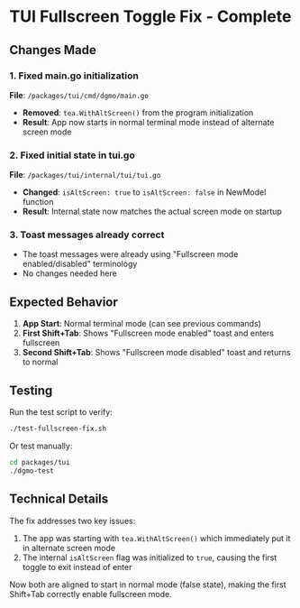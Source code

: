 # TUI Fullscreen Toggle Fix - Complete

## Changes Made

### 1. Fixed main.go initialization

**File**: `/packages/tui/cmd/dgmo/main.go`

- **Removed**: `tea.WithAltScreen()` from the program initialization
- **Result**: App now starts in normal terminal mode instead of alternate screen mode

### 2. Fixed initial state in tui.go

**File**: `/packages/tui/internal/tui/tui.go`

- **Changed**: `isAltScreen: true` to `isAltScreen: false` in NewModel function
- **Result**: Internal state now matches the actual screen mode on startup

### 3. Toast messages already correct

- The toast messages were already using "Fullscreen mode enabled/disabled" terminology
- No changes needed here

## Expected Behavior

1. **App Start**: Normal terminal mode (can see previous commands)
2. **First Shift+Tab**: Shows "Fullscreen mode enabled" toast and enters fullscreen
3. **Second Shift+Tab**: Shows "Fullscreen mode disabled" toast and returns to normal

## Testing

Run the test script to verify:

```bash
./test-fullscreen-fix.sh
```

Or test manually:

```bash
cd packages/tui
./dgmo-test
```

## Technical Details

The fix addresses two key issues:

1. The app was starting with `tea.WithAltScreen()` which immediately put it in alternate screen mode
2. The internal `isAltScreen` flag was initialized to `true`, causing the first toggle to exit instead of enter

Now both are aligned to start in normal mode (false state), making the first Shift+Tab correctly enable fullscreen mode.

